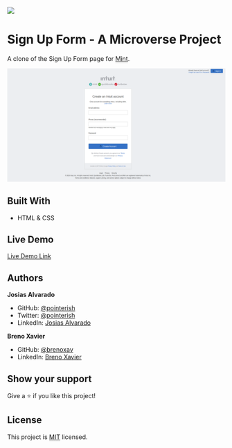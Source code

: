 ![](https://img.shields.io/badge/Microverse-blueviolet)

# Sign Up Form - A Microverse Project

A clone of the Sign Up Form page for [Mint](https://www.mint.com/).

![screenshot](./assets/screenshot.png)

## Built With

- HTML & CSS

## Live Demo

[Live Demo Link](https://pointerish.github.io/YouTube-Clone-Microverse/)

## Authors

**Josias Alvarado**

- GitHub: [@pointerish](https://github.com/pointerish)
- Twitter: [@pointerish](https://twitter.com/pointerish)
- LinkedIn: [Josias Alvarado](https://www.linkedin.com/in/josias-alvarado-80901878/)

**Breno Xavier**

- GitHub: [@brenoxav](https://github.com/brenoxav)
- LinkedIn: [Breno Xavier](https://www.linkedin.com/in/brenoxav/)

## Show your support

Give a ⭐️ if you like this project!

## License

This project is [MIT](./LICENSE) licensed.